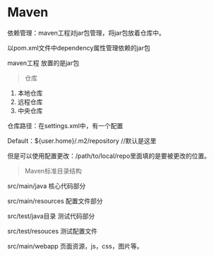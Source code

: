 # Maven

依赖管理：maven工程对jar包管理，将jar包放着仓库中。

以pom.xml文件中dependency属性管理依赖的jar包

maven工程 放置的是jar包

> 仓库

1. 本地仓库
2. 远程仓库
3. 中央仓库

仓库路径：在settings.xml中，有一个配置

Default：${user.home}/.m2/repository     //默认是这里

但是可以使用配置更改：<localRepository>/path/to/local/repo</localRepository>里面填的是要被更改的位置。

> Maven标准目录结构

src/main/java  核心代码部分

src/main/resources  配置文件部分

src/test/java目录  测试代码部分

src/test/resouces  测试配置文件

src/main/webapp 页面资源，js，css，图片等。



